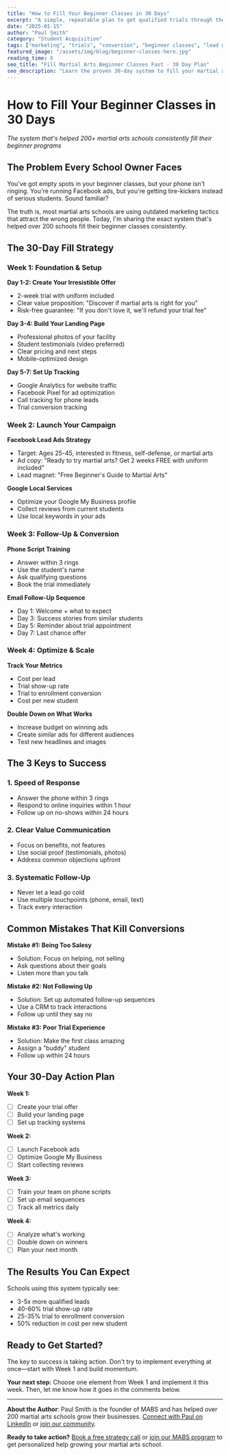 ```yaml
---
title: "How to Fill Your Beginner Classes in 30 Days"
excerpt: "A simple, repeatable plan to get qualified trials through the door and convert them into long-term students."
date: "2025-01-15"
author: "Paul Smith"
category: "Student Acquisition"
tags: ["marketing", "trials", "conversion", "beginner classes", "lead generation"]
featured_image: "/assets/img/blog/beginner-classes-hero.jpg"
reading_time: 8
seo_title: "Fill Martial Arts Beginner Classes Fast - 30 Day Plan"
seo_description: "Learn the proven 30-day system to fill your martial arts beginner classes with qualified students who stay long-term."
---
```


# How to Fill Your Beginner Classes in 30 Days

*The system that's helped 200+ martial arts schools consistently fill their beginner programs*

## The Problem Every School Owner Faces

You've got empty spots in your beginner classes, but your phone isn't ringing. You're running Facebook ads, but you're getting tire-kickers instead of serious students. Sound familiar?

The truth is, most martial arts schools are using outdated marketing tactics that attract the wrong people. Today, I'm sharing the exact system that's helped over 200 schools fill their beginner classes consistently.

## The 30-Day Fill Strategy

### Week 1: Foundation & Setup

**Day 1-2: Create Your Irresistible Offer**
- 2-week trial with uniform included
- Clear value proposition: "Discover if martial arts is right for you"
- Risk-free guarantee: "If you don't love it, we'll refund your trial fee"

**Day 3-4: Build Your Landing Page**
- Professional photos of your facility
- Student testimonials (video preferred)
- Clear pricing and next steps
- Mobile-optimized design

**Day 5-7: Set Up Tracking**
- Google Analytics for website traffic
- Facebook Pixel for ad optimization
- Call tracking for phone leads
- Trial conversion tracking

### Week 2: Launch Your Campaign

**Facebook Lead Ads Strategy**
- Target: Ages 25-45, interested in fitness, self-defense, or martial arts
- Ad copy: "Ready to try martial arts? Get 2 weeks FREE with uniform included"
- Lead magnet: "Free Beginner's Guide to Martial Arts"

**Google Local Services**
- Optimize your Google My Business profile
- Collect reviews from current students
- Use local keywords in your ads

### Week 3: Follow-Up & Conversion

**Phone Script Training**
- Answer within 3 rings
- Use the student's name
- Ask qualifying questions
- Book the trial immediately

**Email Follow-Up Sequence**
- Day 1: Welcome + what to expect
- Day 3: Success stories from similar students
- Day 5: Reminder about trial appointment
- Day 7: Last chance offer

### Week 4: Optimize & Scale

**Track Your Metrics**
- Cost per lead
- Trial show-up rate
- Trial to enrollment conversion
- Cost per new student

**Double Down on What Works**
- Increase budget on winning ads
- Create similar ads for different audiences
- Test new headlines and images

## The 3 Keys to Success

### 1. Speed of Response
- Answer the phone within 3 rings
- Respond to online inquiries within 1 hour
- Follow up on no-shows within 24 hours

### 2. Clear Value Communication
- Focus on benefits, not features
- Use social proof (testimonials, photos)
- Address common objections upfront

### 3. Systematic Follow-Up
- Never let a lead go cold
- Use multiple touchpoints (phone, email, text)
- Track every interaction

## Common Mistakes That Kill Conversions

**Mistake #1: Being Too Salesy**
- Solution: Focus on helping, not selling
- Ask questions about their goals
- Listen more than you talk

**Mistake #2: Not Following Up**
- Solution: Set up automated follow-up sequences
- Use a CRM to track interactions
- Follow up until they say no

**Mistake #3: Poor Trial Experience**
- Solution: Make the first class amazing
- Assign a "buddy" student
- Follow up within 24 hours

## Your 30-Day Action Plan

**Week 1:**
- [ ] Create your trial offer
- [ ] Build your landing page
- [ ] Set up tracking systems

**Week 2:**
- [ ] Launch Facebook ads
- [ ] Optimize Google My Business
- [ ] Start collecting reviews

**Week 3:**
- [ ] Train your team on phone scripts
- [ ] Set up email sequences
- [ ] Track all metrics daily

**Week 4:**
- [ ] Analyze what's working
- [ ] Double down on winners
- [ ] Plan your next month

## The Results You Can Expect

Schools using this system typically see:
- 3-5x more qualified leads
- 40-60% trial show-up rate
- 25-35% trial to enrollment conversion
- 50% reduction in cost per new student

## Ready to Get Started?

The key to success is taking action. Don't try to implement everything at once—start with Week 1 and build momentum.

**Your next step:** Choose one element from Week 1 and implement it this week. Then, let me know how it goes in the comments below.

---

**About the Author**: Paul Smith is the founder of MABS and has helped over 200 martial arts schools grow their businesses. [Connect with Paul on LinkedIn](https://linkedin.com/in/paulsmith) or [join our community](https://mabs.community).

**Ready to take action?** [Book a free strategy call](https://mabs.com/strategy-call) or [join our MABS program](https://mabs.com/programs) to get personalized help growing your martial arts school.

